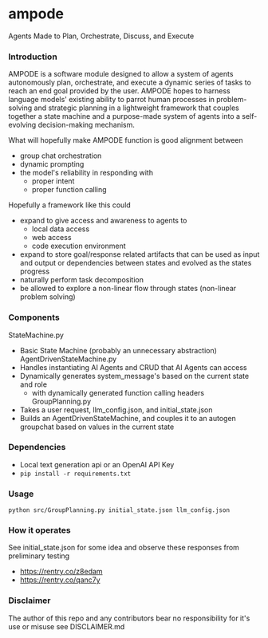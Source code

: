 # ampode
Agents Made to Plan, Orchestrate, Discuss, and Execute

### Introduction
AMPODE is a software module designed to allow a system of agents autonomously plan, orchestrate, and execute a dynamic series of tasks to reach an end goal provided by the user.  AMPODE hopes to harness language models' existing ability to parrot human processes in problem-solving and strategic planning in a lightweight framework that couples together a state machine and a purpose-made system of agents into a self-evolving decision-making mechanism.

What will hopefully make AMPODE function is good alignment between
- group chat orchestration
- dynamic prompting
- the model's reliability in responding with 
  - proper intent 
  - proper function calling

Hopefully a framework like this could
- expand to give access and awareness to agents to
  - local data access
  - web access
  - code execution environment
- expand to store goal/response related artifacts that can be used as input and output or dependencies between states and evolved as the states progress
- naturally perform task decomposition
- be allowed to explore a non-linear flow through states (non-linear problem solving)

### Components
StateMachine.py
- Basic State Machine (probably an unnecessary abstraction)
AgentDrivenStateMachine.py
- Handles instantiating AI Agents and CRUD that AI Agents can access 
- Dynamically generates system_message's based on the current state and role
  - with dynamically generated function calling headers
GroupPlanning.py
- Takes a user request, llm_config.json, and initial_state.json
- Builds an AgentDrivenStateMachine, and couples it to an autogen groupchat based on values in the current state

### Dependencies
- Local text generation api or an OpenAI API Key
- ```pip install -r requirements.txt```

### Usage
```python src/GroupPlanning.py initial_state.json llm_config.json```

### How it operates
See initial_state.json for some idea
and observe these responses from preliminary testing
- https://rentry.co/z8edam
- https://rentry.co/qanc7y


### Disclaimer 
The author of this repo and any contributors bear no responsibility for it's use or misuse see DISCLAIMER.md
